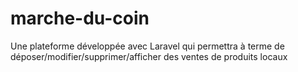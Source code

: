 # marche-du-coin
Une plateforme développée avec Laravel qui permettra à terme de déposer/modifier/supprimer/afficher des ventes de produits locaux
